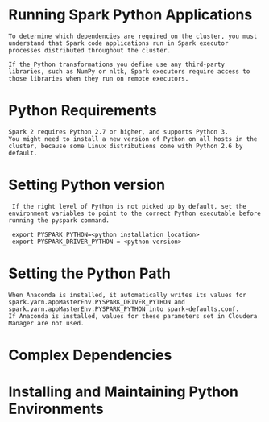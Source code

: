 #   Running Spark Python Applications

    To determine which dependencies are required on the cluster, you must understand that Spark code applications run in Spark executor processes distributed throughout the cluster.
    
    If the Python transformations you define use any third-party libraries, such as NumPy or nltk, Spark executors require access to those libraries when they run on remote executors.

#   Python Requirements
    Spark 2 requires Python 2.7 or higher, and supports Python 3.
    You might need to install a new version of Python on all hosts in the cluster, because some Linux distributions come with Python 2.6 by default.

#   Setting Python version
     If the right level of Python is not picked up by default, set the environment variables to point to the correct Python executable before running the pyspark command.
     
     export PYSPARK_PYTHON=<python installation location>
     export PYSPARK_DRIVER_PYTHON = <python version>

#   Setting the Python Path

    When Anaconda is installed, it automatically writes its values for spark.yarn.appMasterEnv.PYSPARK_DRIVER_PYTHON and spark.yarn.appMasterEnv.PYSPARK_PYTHON into spark-defaults.conf.
    If Anaconda is installed, values for these parameters set in Cloudera Manager are not used.

#   Complex Dependencies


#   Installing and Maintaining Python Environments

    
    

     

